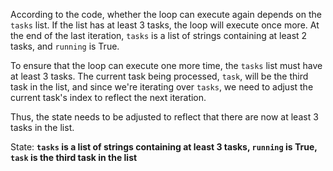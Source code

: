 According to the code, whether the loop can execute again depends on the `tasks` list. If the list has at least 3 tasks, the loop will execute once more. At the end of the last iteration, `tasks` is a list of strings containing at least 2 tasks, and `running` is True. 

To ensure that the loop can execute one more time, the `tasks` list must have at least 3 tasks. The current task being processed, `task`, will be the third task in the list, and since we're iterating over `tasks`, we need to adjust the current task's index to reflect the next iteration.

Thus, the state needs to be adjusted to reflect that there are now at least 3 tasks in the list. 

State: **`tasks` is a list of strings containing at least 3 tasks, `running` is True, `task` is the third task in the list**